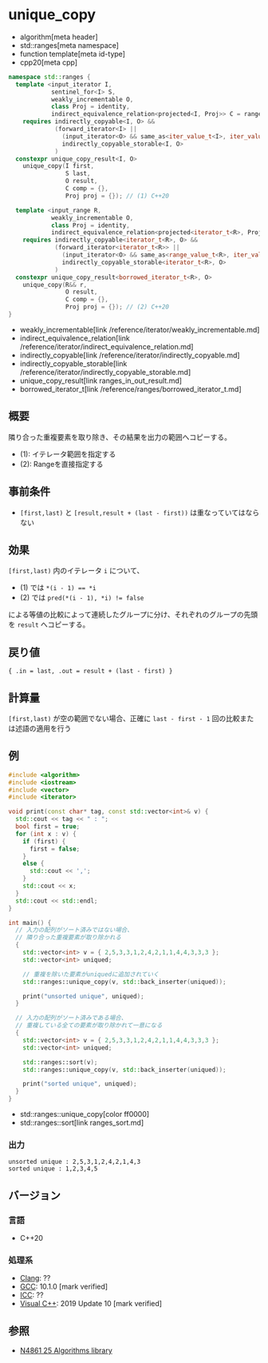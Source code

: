 # unique_copy
* algorithm[meta header]
* std::ranges[meta namespace]
* function template[meta id-type]
* cpp20[meta cpp]

```cpp
namespace std::ranges {
  template <input_iterator I,
            sentinel_for<I> S,
            weakly_incrementable O,
            class Proj = identity,
            indirect_equivalence_relation<projected<I, Proj>> C = ranges::equal_to>
    requires indirectly_copyable<I, O> &&
             (forward_iterator<I> ||
               (input_iterator<O> && same_as<iter_value_t<I>, iter_value_t<O>>) ||
               indirectly_copyable_storable<I, O>
             )
  constexpr unique_copy_result<I, O>
    unique_copy(I first,
                S last,
                O result,
                C comp = {},
                Proj proj = {}); // (1) C++20

  template <input_range R,
            weakly_incrementable O,
            class Proj = identity,
            indirect_equivalence_relation<projected<iterator_t<R>, Proj>> C = ranges::equal_to>
    requires indirectly_copyable<iterator_t<R>, O> &&
             (forward_iterator<iterator_t<R>> ||
               (input_iterator<O> && same_as<range_value_t<R>, iter_value_t<O>>) ||
               indirectly_copyable_storable<iterator_t<R>, O>
             )
  constexpr unique_copy_result<borrowed_iterator_t<R>, O>
    unique_copy(R&& r,
                O result,
                C comp = {},
                Proj proj = {}); // (2) C++20
}
```
* weakly_incrementable[link /reference/iterator/weakly_incrementable.md]
* indirect_equivalence_relation[link /reference/iterator/indirect_equivalence_relation.md]
* indirectly_copyable[link /reference/iterator/indirectly_copyable.md]
* indirectly_copyable_storable[link /reference/iterator/indirectly_copyable_storable.md]
* unique_copy_result[link ranges_in_out_result.md]
* borrowed_iterator_t[link /reference/ranges/borrowed_iterator_t.md]

## 概要
隣り合った重複要素を取り除き、その結果を出力の範囲へコピーする。

- (1): イテレータ範囲を指定する
- (2): Rangeを直接指定する

## 事前条件
- `[first,last)` と `[result,result + (last - first))` は重なっていてはならない


## 効果
`[first,last)` 内のイテレータ `i` について、

- (1) では `*(i - 1) == *i`
- (2) では `pred(*(i - 1), *i) != false`

による等値の比較によって連続したグループに分け、それぞれのグループの先頭を `result` へコピーする。


## 戻り値
`{ .in = last, .out = result + (last - first) }`

## 計算量
`[first,last)` が空の範囲でない場合、正確に `last - first - 1` 回の比較または述語の適用を行う


## 例
```cpp example
#include <algorithm>
#include <iostream>
#include <vector>
#include <iterator>

void print(const char* tag, const std::vector<int>& v) {
  std::cout << tag << " : ";
  bool first = true;
  for (int x : v) {
    if (first) {
      first = false;
    }
    else {
      std::cout << ',';
    }
    std::cout << x;
  }
  std::cout << std::endl;
}

int main() {
  // 入力の配列がソート済みではない場合、
  // 隣り合った重複要素が取り除かれる
  {
    std::vector<int> v = { 2,5,3,3,1,2,4,2,1,1,4,4,3,3,3 };
    std::vector<int> uniqued;

    // 重複を除いた要素がuniquedに追加されていく
    std::ranges::unique_copy(v, std::back_inserter(uniqued));

    print("unsorted unique", uniqued);
  }

  // 入力の配列がソート済みである場合、
  // 重複している全ての要素が取り除かれて一意になる
  {
    std::vector<int> v = { 2,5,3,3,1,2,4,2,1,1,4,4,3,3,3 };
    std::vector<int> uniqued;

    std::ranges::sort(v);
    std::ranges::unique_copy(v, std::back_inserter(uniqued));

    print("sorted unique", uniqued);
  }
}
```
* std::ranges::unique_copy[color ff0000]
* std::ranges::sort[link ranges_sort.md]

### 出力
```
unsorted unique : 2,5,3,1,2,4,2,1,4,3
sorted unique : 1,2,3,4,5
```

## バージョン
### 言語
- C++20

### 処理系
- [Clang](/implementation.md#clang): ??
- [GCC](/implementation.md#gcc): 10.1.0 [mark verified]
- [ICC](/implementation.md#icc): ??
- [Visual C++](/implementation.md#visual_cpp): 2019 Update 10 [mark verified]

## 参照
- [N4861 25 Algorithms library](https://timsong-cpp.github.io/cppwp/n4861/algorithms)
